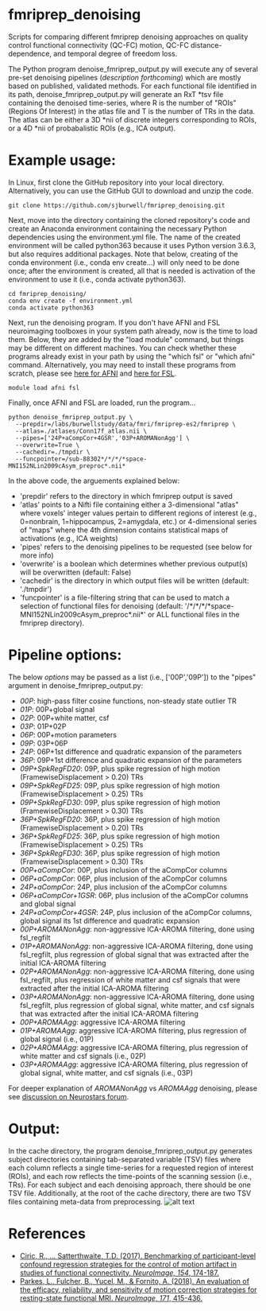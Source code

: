 # fmriprep_denoising
Scripts for comparing different fmriprep denoising approaches on quality control functional connectivity (QC-FC) motion, QC-FC distance-dependence, and temporal degree of freedom loss.

The Python program denoise_fmriprep_output.py will execute any of several pre-set denoising pipelines (_description forthcoming_) which are mostly based on published, validated methods. For each functional file identified in its path, denoise_fmriprep_output.py will generate an RxT *tsv file containing the denoised time-series, where R is the number of "ROIs" (Regions Of Interest) in the atlas file and T is the number of TRs in the data. The atlas can be either a 3D *nii of discrete integers corresponding to ROIs, or a 4D *nii of probabalistic ROIs (e.g., ICA output).

# Example usage:
In Linux, first clone the GitHub repository into your local directory. Alternatively, you can use the GitHub GUI to download and unzip the code. 
```linux
git clone https://github.com/sjburwell/fmriprep_denoising.git
```

Next, move into the directory containing the cloned repository's code and create an Anaconda environment containing the necessary Python dependencies using the environment.yml file. The name of the created environment will be called python363 because it uses Python version 3.6.3, but also requires additional packages. Note that below, creating of the conda environment (i.e., conda env create...) will only need to be done once; after the environment is created, all that is needed is activation of the environment to use it (i.e., conda activate python363).
```linux
cd fmriprep_denoising/
conda env create -f environment.yml
conda activate python363
```

Next, run the denoising program. If you don't have AFNI and FSL neuroimaging toolboxes in your system path already, now is the time to load them. Below, they are added by the "load module" command, but things may be different on different machines. You can check whether these programs already exist in your path by using the "which fsl" or "which afni" command. Alternatively, you may need to install these programs from scratch, please see [here for AFNI](https://afni.nimh.nih.gov/pub/dist/doc/htmldoc/background_install/unix_tutorial/misc/install.afni.html) and [here for FSL](https://fsl.fmrib.ox.ac.uk/fsl/fslwiki/FslInstallation/Linux).
```linux
module load afni fsl
```

Finally, once AFNI and FSL are loaded, run the program...
```linux
python denoise_fmriprep_output.py \
  --prepdir=/labs/burwellstudy/data/fmri/fmriprep-es2/fmriprep \
  --atlas=./atlases/Conn17f_atlas.nii \
  --pipes=['24P+aCompCor+4GSR','03P+AROMANonAgg'] \
  --overwrite=True \
  --cachedir=./tmpdir \
  --funcpointer=/sub-88302*/*/*/*space-MNI152NLin2009cAsym_preproc*.nii*
```
In the above code, the arguements explained below:
* 'prepdir' refers to the directory in which fmriprep output is saved
* 'atlas' points to a Nifti file containing either a 3-dimensional "atlas" where voxels' integer values pertain to different regions of interest (e.g., 0=nonbrain, 1=hippocampus, 2=amygdala, etc.) or 4-dimensional series of "maps" where the 4th dimension contains statistical maps of activations (e.g., ICA weights)
* 'pipes' refers to the denoising pipelines to be requested (see below for more info)
* 'overwrite' is a boolean which determines whether previous output(s) will be overwritten (default: False)
* 'cachedir' is the directory in which output files will be written (default: './tmpdir')
* 'funcpointer' is a file-filtering string that can be used to match a selection of functional files for denoising (default: '/\*/\*/\*/\*space-MNI152NLin2009cAsym_preproc*.nii*' or ALL functional files in the fmriprep directory).

# Pipeline options:
The below *options* may be passed as a list (i.e., ['00P','09P']) to the "pipes" argument in denoise_fmriprep_output.py:
* *00P*: high-pass filter cosine functions, non-steady state outlier TR
* *01P*: 00P+global signal
* *02P*: 00P+white matter, csf
* *03P*: 01P+02P
* *06P*: 00P+motion parameters
* *09P*: 03P+06P
* *24P*: 06P+1st difference and quadratic expansion of the parameters
* *36P*: 09P+1st difference and quadratic expansion of the parameters
* *09P+SpkRegFD20*: 09P, plus spike regression of high motion (FramewiseDisplacement > 0.20) TRs
* *09P+SpkRegFD25*: 09P, plus spike regression of high motion (FramewiseDisplacement > 0.25) TRs
* *09P+SpkRegFD30*: 09P, plus spike regression of high motion (FramewiseDisplacement > 0.30) TRs
* *36P+SpkRegFD20*: 36P, plus spike regression of high motion (FramewiseDisplacement > 0.20) TRs
* *36P+SpkRegFD25*: 36P, plus spike regression of high motion (FramewiseDisplacement > 0.25) TRs
* *36P+SpkRegFD30*: 36P, plus spike regression of high motion (FramewiseDisplacement > 0.30) TRs
* *00P+aCompCor*: 00P, plus inclusion of the aCompCor columns
* *06P+aCompCor*: 06P, plus inclusion of the aCompCor columns
* *24P+aCompCor*: 24P, plus inclusion of the aCompCor columns
* *06P+aCompCor+1GSR*: 06P, plus inclusion of the aCompCor columns and global signal
* *24P+aCompCor+4GSR*: 24P, plus inclusion of the aCompCor columns, global signal its 1st difference and quadratic expansion
* *00P+AROMANonAgg*: non-aggressive ICA-AROMA filtering, done using fsl_regfilt
* *01P+AROMANonAgg*: non-aggressive ICA-AROMA filtering, done using fsl_regfilt, plus regression of global signal that was extracted after the initial ICA-AROMA filtering
* *02P+AROMANonAgg*: non-aggressive ICA-AROMA filtering, done using fsl_regfilt, plus regression of white matter and csf signals that were extracted after the initial ICA-AROMA filtering
* *03P+AROMANonAgg*: non-aggressive ICA-AROMA filtering, done using fsl_regfilt, plus regression of global signal, white matter, and csf signals that was extracted after the initial ICA-AROMA filtering
* *00P+AROMAAgg*: aggressive ICA-AROMA filtering
* *01P+AROMAAgg*: aggressive ICA-AROMA filtering, plus regression of global signal (i.e., 01P)
* *02P+AROMAAgg*: aggressive ICA-AROMA filtering, plus regression of white matter and csf signals (i.e., 02P)
* *03P+AROMAAgg*: aggressive ICA-AROMA filtering, plus regression of global signal, white matter, and csf signals (i.e., 03P)


For deeper explanation of _AROMANonAgg_ vs _AROMAAgg_ denoising, please see [discussion on Neurostars forum](https://neurostars.org/t/fmriprep-ica-aroma-filtering-including-wm-csf-etc-confounds-in-fsl-regfilt/3137/6). 

# Output:
In the cache directory, the program denoise_fmriprep_output.py generates subject directories containing tab-separated variable (TSV) files where each column reflects a single time-series for a requested region of interest (ROIs), and each row reflects the time-points of the scanning session (i.e., TRs). For each subject and each denoising approach, there should be one TSV file. Additionally, at the root of the cache directory, there are two TSV files containing meta-data from preprocessing. 
![alt text](https://github.com/sjburwell/fmriprep_denoising/blob/master/fmriprep_denoising_directory_output.JPG)

# References
* [Ciric, R., ... Satterthwaite, T.D. (2017). Benchmarking of participant-level confound regression strategies for the control of motion artifact in studies of functional connectivity. *NeuroImage, 154*, 174-187.](https://doi.org/10.1016/j.neuroimage.2017.03.020)
* [Parkes, L., Fulcher, B., Yucel, M., & Fornito, A. (2018). An evaluation of the efficacy, reliability, and sensitivity of motion correction strategies for resting-state functional MRI. *NeuroImage, 171*, 415-436.](https://doi.org/10.1016/j.neuroimage.2017.12.073)

